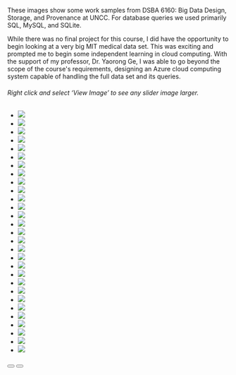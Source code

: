These images show some work samples from DSBA 6160: Big Data Design, Storage, and Provenance at UNCC. For database queries we used primarily SQL, MySQL, and SQLite.

While there was no final project for this course, I did have the opportunity to begin looking at a very big MIT medical data set. This was exciting and prompted me to begin some independent learning in cloud computing. With the support of my professor, Dr. Yaorong Ge, I was able to go beyond the scope of the course's requirements, designing an Azure cloud computing system capable of handling the full data set and its queries.

<h6>Right click and select ‘View Image’ to see any slider image larger.</h6>
   <section style="position:relative">
      <div class="blogGlide fullWidth gliderMargin">
        <div class="glide__track" data-glide-el="track">
          <ul class="glide__slides">
            <li class="glide__slide">
              <img src="../assets/img/theme/6160SQLexamples_Page_01.png">
            </li>
            <li class="glide__slide">
              <img src="../assets/img/theme/6160SQLexamples_Page_02.png">
            </li>
            <li class="glide__slide">
              <img src="../assets/img/theme/6160SQLexamples_Page_03.png">
            </li>
            <li class="glide__slide">
              <img src="../assets/img/theme/6160SQLexamples_Page_04.png">
            </li>
            <li class="glide__slide">
              <img src="../assets/img/theme/6160SQLexamples_Page_05.png">
            </li>
             <li class="glide__slide">
              <img src="../assets/img/theme/6160SQLexamples_Page_06.png">
            </li><li class="glide__slide">
              <img src="../assets/img/theme/6160SQLexamples_Page_07.png">
            </li><li class="glide__slide">
              <img src="../assets/img/theme/6160SQLexamples_Page_08.png">
            </li><li class="glide__slide">
              <img src="../assets/img/theme/6160SQLexamples_Page_09.png">
            </li><li class="glide__slide">
              <img src="../assets/img/theme/6160SQLexamples_Page_10.png">
            </li><li class="glide__slide">
              <img src="../assets/img/theme/6160SQLexamples_Page_11.png">
            </li><li class="glide__slide">
              <img src="../assets/img/theme/6160SQLexamples_Page_12.png">
            </li><li class="glide__slide">
              <img src="../assets/img/theme/6160SQLexamples_Page_13.png">
            </li><li class="glide__slide">
              <img src="../assets/img/theme/6160SQLexamples_Page_14.png">
            </li><li class="glide__slide">
              <img src="../assets/img/theme/6160SQLexamples_Page_15.png">
            </li><li class="glide__slide">
              <img src="../assets/img/theme/6160SQLexamples_Page_16.png">
            </li><li class="glide__slide">
              <img src="../assets/img/theme/6160SQLexamples_Page_17.png">
            </li><li class="glide__slide">
              <img src="../assets/img/theme/6160SQLexamples_Page_18.png">
            </li><li class="glide__slide">
              <img src="../assets/img/theme/6160SQLexamples_Page_19.png">
            </li><li class="glide__slide">
              <img src="../assets/img/theme/6160SQLexamples_Page_20.png">
            </li><li class="glide__slide">
              <img src="../assets/img/theme/6160SQLexamples_Page_21.png">
            </li><li class="glide__slide">
              <img src="../assets/img/theme/6160SQLexamples_Page_22.png">
            </li><li class="glide__slide">
              <img src="../assets/img/theme/6160SQLexamples_Page_23.png">
            </li><li class="glide__slide">
              <img src="../assets/img/theme/6160SQLexamples_Page_24.png">
            </li><li class="glide__slide">
              <img src="../assets/img/theme/6160SQLexamples_Page_25.png">
            </li><li class="glide__slide">
              <img src="../assets/img/theme/6160SQLexamples_Page_26.png">
            </li><li class="glide__slide">
              <img src="../assets/img/theme/6160SQLexamples_Page_27.png">
            </li><li class="glide__slide">
              <img src="../assets/img/theme/6160SQLexamples_Page_28.png">
            </li><li class="glide__slide">
              <img src="../assets/img/theme/6160SQLexamples_Page_29.png">
            </li>
          </ul>
        </div>
        <div class="glide__arrows d-flex justify-content-center mt-4 position-static" data-glide-el="controls">
          <button class="glide__arrow text-default position-static" data-glide-dir="<"><i class="ni ni-bold-left"></i></button>
          <button class="glide__arrow text-default position-static" data-glide-dir=">"><i class="ni ni-bold-right"></i></button>
        </div>
      </div>
    </section>
